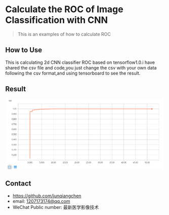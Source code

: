 # Calculate the ROC of Image Classification with CNN
> This is an examples of how to calculate ROC

## How to Use
This is calculating 2d CNN classifier ROC based on tensorflow1.0.i have shared the csv file and code,you just change the csv with your own data following the csv format,and using tensorboard to see the result.

## Result

![](roc.PNG)

## Contact
* https://github.com/junqiangchen
* email: 1207173174@qq.com
* WeChat Public number: 最新医学影像技术
